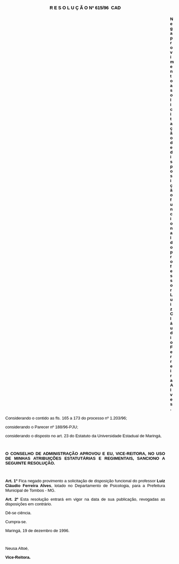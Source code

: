 <BODY TEXT="#000000">

<B><FONT FACE="Arial"><P ALIGN="CENTER">R E S O L U &Ccedil; &Atilde; O  Nº 615/96  CAD</P>
</B></FONT><FONT FACE="Arial" SIZE=2><DIR>
<DIR>
<DIR>
<DIR>
<DIR>
<DIR>
<DIR>
<DIR>
<DIR>
<DIR>
<DIR>
<DIR>
<DIR>

</FONT><B><FONT FACE="Arial"><P ALIGN="JUSTIFY">Nega provimento a solicita&ccedil;&atilde;o de disposi&ccedil;&atilde;o funcional do professor Luiz Cl&aacute;udio Ferreira Alves.</P>
</B></FONT><FONT FACE="Arial" SIZE=2></DIR>
</DIR>
</DIR>
</DIR>
</DIR>
</DIR>
</DIR>
</DIR>
</DIR>
</DIR>
</DIR>
</DIR>
</DIR>

</FONT><FONT FACE="Arial"><P ALIGN="JUSTIFY">Considerando o contido as fls. 165 a 173 do processo nº 1.203/96;</P>
<P ALIGN="JUSTIFY">considerando o Parecer nº 188/96-PJU;</P>
<P ALIGN="JUSTIFY">considerando o disposto no art. 23 do Estatuto da Universidade Estadual de Maring&aacute;,</P>
<P ALIGN="JUSTIFY"></P>
<P ALIGN="JUSTIFY">&nbsp;</P>
<B><P ALIGN="JUSTIFY">O CONSELHO DE ADMINISTRA&Ccedil;&Atilde;O APROVOU E EU, VICE-REITORA, NO USO DE MINHAS ATRIBUI&Ccedil;&Otilde;ES ESTATUT&Aacute;RIAS E REGIMENTAIS, SANCIONO A SEGUINTE RESOLU&Ccedil;&Atilde;O.</P>
</B><P ALIGN="JUSTIFY"></P>
<P ALIGN="JUSTIFY">&nbsp;</P>
<B><P ALIGN="JUSTIFY">Art. 1º</B> Fica negado provimento a solicita&ccedil;&atilde;o de disposi&ccedil;&atilde;o funcional do professor <B>Luiz Cl&aacute;udio Ferreira Alves</B>, lotado no Departamento de Psicologia, para a Prefeitura Municipal de Tombos - MG.</P>
<B><P ALIGN="JUSTIFY">Art. 2º</B> Esta resolu&ccedil;&atilde;o entrar&aacute; em vigor na data de sua publica&ccedil;&atilde;o, revogadas as disposi&ccedil;&otilde;es em contr&aacute;rio.</P>
<P ALIGN="JUSTIFY">D&ecirc;-se ci&ecirc;ncia.</P>
<P ALIGN="JUSTIFY">Cumpra-se.</P>
<P ALIGN="JUSTIFY"></P>
<P ALIGN="JUSTIFY">Maring&aacute;, 19 de dezembro de 1996.</P>
<P ALIGN="JUSTIFY"></P>
<P ALIGN="JUSTIFY">&nbsp;</P>
<P ALIGN="JUSTIFY">Neusa Alto&eacute;,</P>
<B><P ALIGN="JUSTIFY">Vice-Reitora.</P></B></FONT></BODY>
